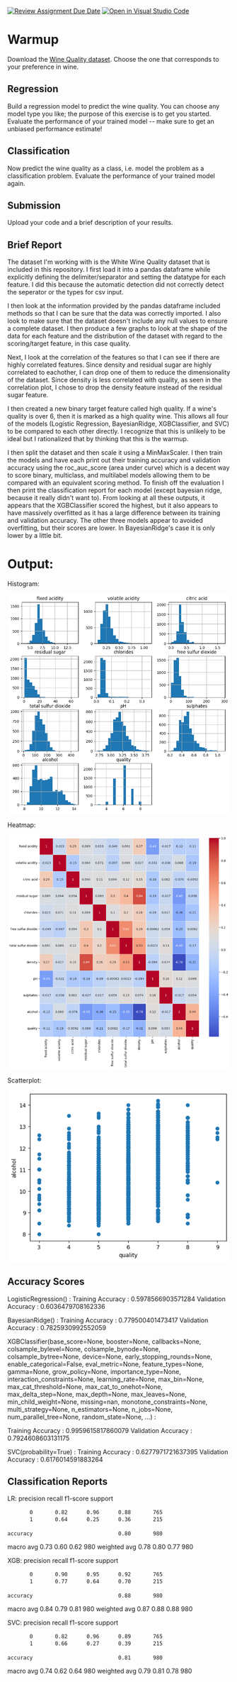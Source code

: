 [![Review Assignment Due Date](https://classroom.github.com/assets/deadline-readme-button-24ddc0f5d75046c5622901739e7c5dd533143b0c8e959d652212380cedb1ea36.svg)](https://classroom.github.com/a/cTzVmHky)
[![Open in Visual Studio Code](https://classroom.github.com/assets/open-in-vscode-718a45dd9cf7e7f842a935f5ebbe5719a5e09af4491e668f4dbf3b35d5cca122.svg)](https://classroom.github.com/online_ide?assignment_repo_id=14549912&assignment_repo_type=AssignmentRepo)
# Warmup

Download the [Wine Quality
dataset](https://archive-beta.ics.uci.edu/dataset/186/wine+quality). Choose the
one that corresponds to your preference in wine.

## Regression

Build a regression model to predict the wine quality. You can choose any model
type you like; the purpose of this exercise is to get you started. Evaluate the
performance of your trained model -- make sure to get an unbiased performance
estimate!

## Classification

Now predict the wine quality as a class, i.e. model the problem as a
classification problem. Evaluate the performance of your trained model again.

## Submission

Upload your code and a brief description of your results.



## Brief Report

The dataset I'm working with is the White Wine Quality dataset that is included in this repository. I first load it into a pandas dataframe while explicitly defining the delimiter/separator and setting the datatype for each feature. I did this because the automatic detection did not correctly detect the seperator or the types for csv input. 

I then look at the information provided by the pandas dataframe included methods so that I can be sure that the data was correctly imported. I also look to make sure that the dataset doesn't include any null values to ensure a complete dataset. I then produce a few graphs to look at the shape of the data for each feature and the distribution of the dataset with regard to the scoring/target feature, in this case quality. 

Next, I look at the correlation of the features so that I can see if there are highly correlated features. Since density and residual sugar are highly correlated to eachother, I can drop one of them to reduce the dimensionality of the dataset. Since density is less correlated with quality, as seen in the correlation plot, I chose to drop the density feature instead of the residual sugar feature.

I then created a new binary target feature called high quality. If a wine's quality is over 6, then it is marked as a high quality wine. This allows all four of the models (Logistic Regression, BayesianRidge, XGBClassifier, and SVC) to be compared to each other directly. I recognize that this is unlikely to be ideal but I rationalized that by thinking that this is the warmup.

I then split the dataset and then scale it using a MinMaxScaler. I then train the models and have each print out their training accuracy and validation accuracy using the roc_auc_score (area under curve) which is a decent way to score binary, multiclass, and multilabel models allowing them to be compared with an equivalent scoring method. To finish off the evaluation I then print the classification report for each model (except bayesian ridge, because it really didn't want to). From looking at all these outputs, it appears that the XGBClassifier scored the highest, but it also appears to have massively overfitted as it has a large difference between its training and validation accuracy. The other three models appear to avoided overfitting, but their scores are lower. In BayesianRidge's case it is only lower by a little bit. 

# Output: 

Histogram:

![alt text](warmupHistogramWithoutDensity.png)

Heatmap: 

![alt text](warmupHeatmap.png)

Scatterplot:

![alt text](warmupQualityAlcoholScatterPlot.png)

## Accuracy Scores
LogisticRegression() : 
Training Accuracy :  0.5978566903571284
Validation Accuracy :  0.6036479708162336

BayesianRidge() : 
Training Accuracy :  0.779500401473417
Validation Accuracy :  0.7825930992552059

XGBClassifier(base_score=None, booster=None, callbacks=None,
              colsample_bylevel=None, colsample_bynode=None,
              colsample_bytree=None, device=None, early_stopping_rounds=None,
              enable_categorical=False, eval_metric=None, feature_types=None,
              gamma=None, grow_policy=None, importance_type=None,
              interaction_constraints=None, learning_rate=None, max_bin=None,
              max_cat_threshold=None, max_cat_to_onehot=None,
              max_delta_step=None, max_depth=None, max_leaves=None,
              min_child_weight=None, missing=nan, monotone_constraints=None,
              multi_strategy=None, n_estimators=None, n_jobs=None,
              num_parallel_tree=None, random_state=None, ...) : 
              
Training Accuracy :  0.9959615817860079
Validation Accuracy :  0.7924608603131175

SVC(probability=True) : 
Training Accuracy :  0.6277971721637395
Validation Accuracy :  0.6176014591883264

## Classification Reports

LR: 
              precision    recall  f1-score   support

           0       0.82      0.96      0.88       765
           1       0.64      0.25      0.36       215

    accuracy                           0.80       980
   macro avg       0.73      0.60      0.62       980
weighted avg       0.78      0.80      0.77       980


XGB:
              precision    recall  f1-score   support

           0       0.90      0.95      0.92       765
           1       0.77      0.64      0.70       215

    accuracy                           0.88       980
   macro avg       0.84      0.79      0.81       980
weighted avg       0.87      0.88      0.88       980


SVC:
              precision    recall  f1-score   support

           0       0.82      0.96      0.89       765
           1       0.66      0.27      0.39       215

    accuracy                           0.81       980
   macro avg       0.74      0.62      0.64       980
weighted avg       0.79      0.81      0.78       980
